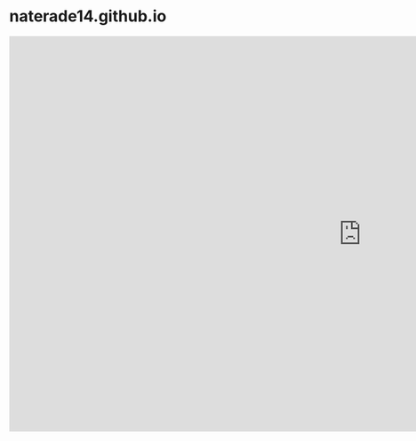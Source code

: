 # naterade14.github.io
<iframe width="1266" height="713" src="https://www.youtube.com/embed/Plf7mAId08k" title="YouTube video player" frameborder="0" allow="accelerometer; autoplay; clipboard-write; encrypted-media; gyroscope; picture-in-picture" allowfullscreen></iframe>
